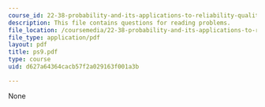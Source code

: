 ```yaml
---
course_id: 22-38-probability-and-its-applications-to-reliability-quality-control-and-risk-assessment-fall-2005
description: This file contains questions for reading problems.
file_location: /coursemedia/22-38-probability-and-its-applications-to-reliability-quality-control-and-risk-assessment-fall-2005/d627a64364cacb57f2a029163f001a3b_ps9.pdf
file_type: application/pdf
layout: pdf
title: ps9.pdf
type: course
uid: d627a64364cacb57f2a029163f001a3b

---
```

None